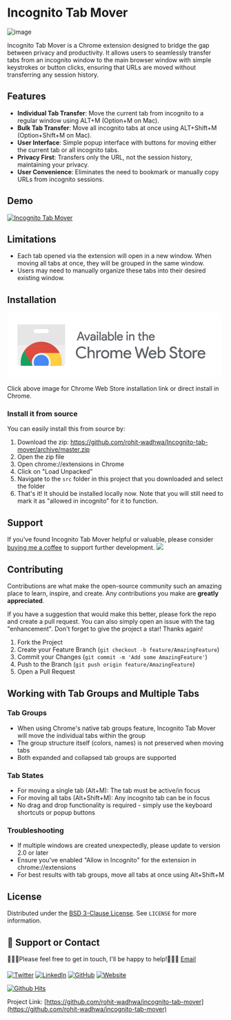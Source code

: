 # Incognito Tab Mover
![image](https://github.com/rohit-wadhwa/Incognito-tab-mover/assets/2290963/56aa2ff2-dd4d-45bc-b44d-72f776bc63c2)

Incognito Tab Mover is a Chrome extension designed to bridge the gap between privacy and productivity. It allows users to seamlessly transfer tabs from an incognito window to the main browser window with simple keystrokes or button clicks, ensuring that URLs are moved without transferring any session history.

## Features

- **Individual Tab Transfer**: Move the current tab from incognito to a regular window using ALT+M (Option+M on Mac).
- **Bulk Tab Transfer**: Move all incognito tabs at once using ALT+Shift+M (Option+Shift+M on Mac).
- **User Interface**: Simple popup interface with buttons for moving either the current tab or all incognito tabs.
- **Privacy First**: Transfers only the URL, not the session history, maintaining your privacy.
- **User Convenience**: Eliminates the need to bookmark or manually copy URLs from incognito sessions.

## Demo 

[![Incognito Tab Mover](https://img.youtube.com/vi/u_raICT5OJI/0.jpg)](https://www.youtube.com/watch?v=u_raICT5OJI)

## Limitations

- Each tab opened via the extension will open in a new window. When moving all tabs at once, they will be grouped in the same window.
- Users may need to manually organize these tabs into their desired existing window.

## Installation
[![Chrome Web Store installation link](image.png)](https://chromewebstore.google.com/detail/incognito-tab-mover/cmgfihmnalhhfdelihcckpmggokcihnh)

Click above image for Chrome Web Store installation link or direct install in Chrome.

### Install it from source
You can easily install this from source by:
1. Download the zip: https://github.com/rohit-wadhwa/Incognito-tab-mover/archive/master.zip
2. Open the zip file
4. Open chrome://extensions in Chrome
5. Click on "Load Unpacked"
6. Navigate to the `src` folder in this project that you downloaded and select the folder
7. That's it! It should be installed locally now. Note that you will still need to mark it as "allowed in incognito" for it to function.

## Support

If you've found Incognito Tab Mover helpful or valuable, please consider [buying me a coffee](https://www.buymeacoffee.com/rohit.wadhwa) to support further development.
<a href="https://www.buymeacoffee.com/rohit.wadhwa"><img src="https://img.buymeacoffee.com/button-api/?text=Buy me a coffee&emoji=&slug=rohit.wadhwa&button_colour=40DCA5&font_colour=ffffff&font_family=Cookie&outline_colour=000000&coffee_colour=FFDD00" /></a>

## Contributing

Contributions are what make the open-source community such an amazing place to learn, inspire, and create. Any contributions you make are **greatly appreciated**.

If you have a suggestion that would make this better, please fork the repo and create a pull request. You can also simply open an issue with the tag "enhancement".
Don't forget to give the project a star! Thanks again!

1. Fork the Project
2. Create your Feature Branch (`git checkout -b feature/AmazingFeature`)
3. Commit your Changes (`git commit -m 'Add some AmazingFeature'`)
4. Push to the Branch (`git push origin feature/AmazingFeature`)
5. Open a Pull Request

## Working with Tab Groups and Multiple Tabs

### Tab Groups
- When using Chrome's native tab groups feature, Incognito Tab Mover will move the individual tabs within the group
- The group structure itself (colors, names) is not preserved when moving tabs
- Both expanded and collapsed tab groups are supported

### Tab States
- For moving a single tab (Alt+M): The tab must be active/in focus
- For moving all tabs (Alt+Shift+M): Any incognito tab can be in focus
- No drag and drop functionality is required - simply use the keyboard shortcuts or popup buttons

### Troubleshooting
- If multiple windows are created unexpectedly, please update to version 2.0 or later
- Ensure you've enabled "Allow in Incognito" for the extension in chrome://extensions
- For best results with tab groups, move all tabs at once using Alt+Shift+M
  
## License

Distributed under the [BSD 3-Clause License](/LICENSE). See `LICENSE` for more information.

## 📢 Support or Contact

👨🏻‍💻Please feel free to get in touch, I'll be happy to help!💁🏻‍♂️ [Email](rohit.wadhwa52@gmail.com)

####
<a href="https://twitter.com/RohitWadhwa52" target="_blank"><img src="https://raw.githubusercontent.com/nakulbhati/nakulbhati/master/contain/tw.png" alt="Twitter" width="30"></a>
<a href="https://www.linkedin.com/in/rohit-wadhwa" target="_blank"><img src="https://raw.githubusercontent.com/nakulbhati/nakulbhati/master/contain/in.png" alt="LinkedIn" width="30"></a>
<a href="https://github.com/rohit-wadhwa" target="_blank"><img src="https://raw.githubusercontent.com/nakulbhati/nakulbhati/master/contain/git.png" alt="GitHub" width="30"></a>
<a href="https://about.me/rohit.wadhwa" target="_blank"><img src="https://raw.githubusercontent.com/nakulbhati/nakulbhati/master/contain/www.png" alt="Website" width="30"></a>

[![Github Hits](https://hits.sh/github.com/rohit-wadhwa/Incognito-tab-mover.svg)](https://github.com/rohit-wadhwa/Incognito-tab-mover/)

Project Link: [https://github.com/rohit-wadhwa/incognito-tab-mover](https://github.com/rohit-wadhwa/incognito-tab-mover)
